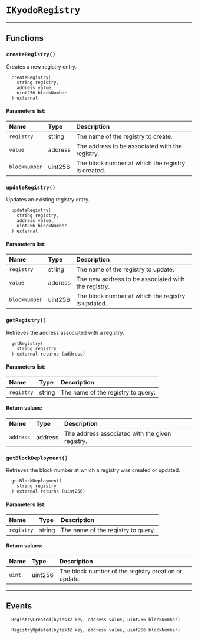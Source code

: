 [Admin]: ../Admin.md#Admin
[Admin-onlyAdmin--]: ../Admin.md#Admin-onlyAdmin--
[Admin-CHANGE_PARAMETERS-bytes32]: ../Admin.md#Admin-CHANGE_PARAMETERS-bytes32
[Admin-constructor-address-]: ../Admin.md#Admin-constructor-address-
[Admin-addAdmin-address-]: ../Admin.md#Admin-addAdmin-address-
[Admin-removeAdmin-address-]: ../Admin.md#Admin-removeAdmin-address-
[Admin-pause--]: ../Admin.md#Admin-pause--
[Admin-unpause--]: ../Admin.md#Admin-unpause--
[Admin-addProfile-address-]: ../Admin.md#Admin-addProfile-address-
[Admin-NewAdminAdded-address-]: ../Admin.md#Admin-NewAdminAdded-address-
[Admin-RemovedAdmin-address-]: ../Admin.md#Admin-RemovedAdmin-address-
[Admin-NewProfileAdded-address-]: ../Admin.md#Admin-NewProfileAdded-address-
[AgreementContract]: ../AgreementContract.md#AgreementContract
[AgreementContract-nextAgreementId-uint256]: ../AgreementContract.md#AgreementContract-nextAgreementId-uint256
[AgreementContract-agreements-struct-IAgreementContract-Agreement--]: ../AgreementContract.md#AgreementContract-agreements-struct-IAgreementContract-Agreement--
[AgreementContract-contractorAgreements-mapping-address----uint256---]: ../AgreementContract.md#AgreementContract-contractorAgreements-mapping-address----uint256---
[AgreementContract-professionalAgreements-mapping-address----uint256---]: ../AgreementContract.md#AgreementContract-professionalAgreements-mapping-address----uint256---
[AgreementContract-acceptedPaymentTokens-mapping-address----bool-]: ../AgreementContract.md#AgreementContract-acceptedPaymentTokens-mapping-address----bool-
[AgreementContract-agreementSkills-mapping-uint256----struct-IAgreementContract-Skill---]: ../AgreementContract.md#AgreementContract-agreementSkills-mapping-uint256----struct-IAgreementContract-Skill---
[AgreementContract-tokenIncentive-struct-IAgreementContract-Token]: ../AgreementContract.md#AgreementContract-tokenIncentive-struct-IAgreementContract-Token
[AgreementContract-StableVault-contract-IStableVault]: ../AgreementContract.md#AgreementContract-StableVault-contract-IStableVault
[AgreementContract-kyodoTreasury-address]: ../AgreementContract.md#AgreementContract-kyodoTreasury-address
[AgreementContract-communityDAO-address]: ../AgreementContract.md#AgreementContract-communityDAO-address
[AgreementContract-feePercentage-uint256]: ../AgreementContract.md#AgreementContract-feePercentage-uint256
[AgreementContract-kyodoTreasuryFee-uint256]: ../AgreementContract.md#AgreementContract-kyodoTreasuryFee-uint256
[AgreementContract-communityDAOFee-uint256]: ../AgreementContract.md#AgreementContract-communityDAOFee-uint256
[AgreementContract-constructor-address-address-address-]: ../AgreementContract.md#AgreementContract-constructor-address-address-address-
[AgreementContract-addAcceptedPaymentToken-address-]: ../AgreementContract.md#AgreementContract-addAcceptedPaymentToken-address-
[AgreementContract-createAgreement-string-string-address-struct-IAgreementContract-Skill---uint256-]: ../AgreementContract.md#AgreementContract-createAgreement-string-string-address-struct-IAgreementContract-Skill---uint256-
[AgreementContract-getAgreementCount--]: ../AgreementContract.md#AgreementContract-getAgreementCount--
[AgreementContract-getAllAgreements--]: ../AgreementContract.md#AgreementContract-getAllAgreements--
[AgreementContract-getContractorAgreements-address-]: ../AgreementContract.md#AgreementContract-getContractorAgreements-address-
[AgreementContract-getProfessionalAgreements-address-]: ../AgreementContract.md#AgreementContract-getProfessionalAgreements-address-
[AgreementContract-getAgreementById-uint256-]: ../AgreementContract.md#AgreementContract-getAgreementById-uint256-
[AgreementContract-getSkillsByAgreementId-uint256-]: ../AgreementContract.md#AgreementContract-getSkillsByAgreementId-uint256-
[AgreementContract-updateTokenIncentive-address-uint256-]: ../AgreementContract.md#AgreementContract-updateTokenIncentive-address-uint256-
[AgreementContract-makePayment-uint256-uint256-address-]: ../AgreementContract.md#AgreementContract-makePayment-uint256-uint256-address-
[AgreementContract-setFees-uint256-uint256-uint256-]: ../AgreementContract.md#AgreementContract-setFees-uint256-uint256-uint256-
[AgreementContract-setStableVaultAddress-address-]: ../AgreementContract.md#AgreementContract-setStableVaultAddress-address-
[KyodoRegistry]: ../KyodoRegistry.md#KyodoRegistry
[KyodoRegistry-constructor-address-]: ../KyodoRegistry.md#KyodoRegistry-constructor-address-
[KyodoRegistry-createRegistry-string-address-uint256-]: ../KyodoRegistry.md#KyodoRegistry-createRegistry-string-address-uint256-
[KyodoRegistry-updateRegistry-string-address-uint256-]: ../KyodoRegistry.md#KyodoRegistry-updateRegistry-string-address-uint256-
[KyodoRegistry-getRegistry-string-]: ../KyodoRegistry.md#KyodoRegistry-getRegistry-string-
[KyodoRegistry-getBlockDeployment-string-]: ../KyodoRegistry.md#KyodoRegistry-getBlockDeployment-string-
[StableVault]: ../StableVault.md#StableVault
[StableVault-userSetCompound-mapping-address----bool-]: ../StableVault.md#StableVault-userSetCompound-mapping-address----bool-
[StableVault-validNetworks-mapping-string----mapping-uint256----bool--]: ../StableVault.md#StableVault-validNetworks-mapping-string----mapping-uint256----bool--
[StableVault-constructor-address-string-string-]: ../StableVault.md#StableVault-constructor-address-string-string-
[StableVault-deposit-uint256-address-address-]: ../StableVault.md#StableVault-deposit-uint256-address-address-
[StableVault-_correctAmount-uint256-address-]: ../StableVault.md#StableVault-_correctAmount-uint256-address-
[StableVault-vaultBalance--]: ../StableVault.md#StableVault-vaultBalance--
[StableVault-withdraw-uint256-address-]: ../StableVault.md#StableVault-withdraw-uint256-address-
[StableVault-getAaveBalance-address-]: ../StableVault.md#StableVault-getAaveBalance-address-
[StableVault-setAaveSettings-address-address-address-]: ../StableVault.md#StableVault-setAaveSettings-address-address-address-
[StableVault-setUserCompoundPreference-bool-address-]: ../StableVault.md#StableVault-setUserCompoundPreference-bool-address-
[StableVault-getChainID--]: ../StableVault.md#StableVault-getChainID--
[StableVault-isValidNetworkForFunction-string-]: ../StableVault.md#StableVault-isValidNetworkForFunction-string-
[StableVault-updateValidNetworks-string-uint256---]: ../StableVault.md#StableVault-updateValidNetworks-string-uint256---
[IAgreementContract]: IAgreementContract.md#IAgreementContract
[IAgreementContract-addAcceptedPaymentToken-address-]: IAgreementContract.md#IAgreementContract-addAcceptedPaymentToken-address-
[IAgreementContract-createAgreement-string-string-address-struct-IAgreementContract-Skill---uint256-]: IAgreementContract.md#IAgreementContract-createAgreement-string-string-address-struct-IAgreementContract-Skill---uint256-
[IAgreementContract-getAgreementCount--]: IAgreementContract.md#IAgreementContract-getAgreementCount--
[IAgreementContract-getAllAgreements--]: IAgreementContract.md#IAgreementContract-getAllAgreements--
[IAgreementContract-getContractorAgreements-address-]: IAgreementContract.md#IAgreementContract-getContractorAgreements-address-
[IAgreementContract-getProfessionalAgreements-address-]: IAgreementContract.md#IAgreementContract-getProfessionalAgreements-address-
[IAgreementContract-getAgreementById-uint256-]: IAgreementContract.md#IAgreementContract-getAgreementById-uint256-
[IAgreementContract-getSkillsByAgreementId-uint256-]: IAgreementContract.md#IAgreementContract-getSkillsByAgreementId-uint256-
[IAgreementContract-updateTokenIncentive-address-uint256-]: IAgreementContract.md#IAgreementContract-updateTokenIncentive-address-uint256-
[IAgreementContract-makePayment-uint256-uint256-address-]: IAgreementContract.md#IAgreementContract-makePayment-uint256-uint256-address-
[IAgreementContract-setFees-uint256-uint256-uint256-]: IAgreementContract.md#IAgreementContract-setFees-uint256-uint256-uint256-
[IAgreementContract-setStableVaultAddress-address-]: IAgreementContract.md#IAgreementContract-setStableVaultAddress-address-
[IAgreementContract-AgreementCreated-address-address-uint256-uint256-]: IAgreementContract.md#IAgreementContract-AgreementCreated-address-address-uint256-uint256-
[IAgreementContract-PaymentMade-address-address-uint256-uint256-]: IAgreementContract.md#IAgreementContract-PaymentMade-address-address-uint256-uint256-
[IAgreementContract-Token]: IAgreementContract.md#IAgreementContract-Token
[IAgreementContract-Skill]: IAgreementContract.md#IAgreementContract-Skill
[IAgreementContract-Agreement]: IAgreementContract.md#IAgreementContract-Agreement
[IAgreementContract-AgreementStatus]: IAgreementContract.md#IAgreementContract-AgreementStatus
[IDataProvider]: IDataProvider.md#IDataProvider
[IDataProvider-getReserveTokensAddresses-address-]: IDataProvider.md#IDataProvider-getReserveTokensAddresses-address-
[IDataProvider-getUserReserveData-address-address-]: IDataProvider.md#IDataProvider-getUserReserveData-address-address-
[IDataProvider-getRewardsBalance-address---address-]: IDataProvider.md#IDataProvider-getRewardsBalance-address---address-
[IKyodoRegistry]: #IKyodoRegistry
[IKyodoRegistry-createRegistry-string-address-uint256-]: #IKyodoRegistry-createRegistry-string-address-uint256-
[IKyodoRegistry-updateRegistry-string-address-uint256-]: #IKyodoRegistry-updateRegistry-string-address-uint256-
[IKyodoRegistry-getRegistry-string-]: #IKyodoRegistry-getRegistry-string-
[IKyodoRegistry-getBlockDeployment-string-]: #IKyodoRegistry-getBlockDeployment-string-
[IKyodoRegistry-RegistryCreated-bytes32-address-uint256-]: #IKyodoRegistry-RegistryCreated-bytes32-address-uint256-
[IKyodoRegistry-RegistryUpdated-bytes32-address-uint256-]: #IKyodoRegistry-RegistryUpdated-bytes32-address-uint256-
[ILendingPool]: ILendingPool.md#ILendingPool
[ILendingPool-deposit-address-uint256-address-uint16-]: ILendingPool.md#ILendingPool-deposit-address-uint256-address-uint16-
[ILendingPool-withdraw-address-uint256-address-]: ILendingPool.md#ILendingPool-withdraw-address-uint256-address-
[ILendingPool-borrow-address-uint256-uint256-uint16-address-]: ILendingPool.md#ILendingPool-borrow-address-uint256-uint256-uint16-address-
[ILendingPool-repay-address-uint256-uint256-address-]: ILendingPool.md#ILendingPool-repay-address-uint256-uint256-address-
[ILendingPool-getUserAccountData-address-]: ILendingPool.md#ILendingPool-getUserAccountData-address-
[ILendingPool-Deposit-address-address-address-uint256-uint16-]: ILendingPool.md#ILendingPool-Deposit-address-address-address-uint256-uint16-
[ILendingPool-Withdraw-address-address-address-uint256-]: ILendingPool.md#ILendingPool-Withdraw-address-address-address-uint256-
[IStableVault]: IStableVault.md#IStableVault
[IStableVault-deposit-uint256-address-address-]: IStableVault.md#IStableVault-deposit-uint256-address-address-
[IStableVault-withdraw-uint256-address-]: IStableVault.md#IStableVault-withdraw-uint256-address-
[IStableVault-setAaveSettings-address-address-address-]: IStableVault.md#IStableVault-setAaveSettings-address-address-address-
[IStableVault-setUserCompoundPreference-bool-address-]: IStableVault.md#IStableVault-setUserCompoundPreference-bool-address-
[IStableVault-getChainID--]: IStableVault.md#IStableVault-getChainID--
[IStableVault-isValidNetworkForFunction-string-]: IStableVault.md#IStableVault-isValidNetworkForFunction-string-
[IStableVault-updateValidNetworks-string-uint256---]: IStableVault.md#IStableVault-updateValidNetworks-string-uint256---
[IStableVault-vaultBalance--]: IStableVault.md#IStableVault-vaultBalance--
[IStableVault-getAaveBalance-address-]: IStableVault.md#IStableVault-getAaveBalance-address-
[IStableVault-BalanceUpdated-uint256-]: IStableVault.md#IStableVault-BalanceUpdated-uint256-
[IStableVault-Withdrawal-address-uint256-address-]: IStableVault.md#IStableVault-Withdrawal-address-uint256-address-
[IStableVault-DepositAave-address-address-uint256-]: IStableVault.md#IStableVault-DepositAave-address-address-uint256-
[fakeStable]: ../fakeStable.md#fakeStable
[fakeStable-onlyAdmin--]: ../fakeStable.md#fakeStable-onlyAdmin--
[fakeStable-constructor-uint256-uint8-]: ../fakeStable.md#fakeStable-constructor-uint256-uint8-
[fakeStable-mint-address-uint256-]: ../fakeStable.md#fakeStable-mint-address-uint256-
[fakeStable-burn-address-uint256-]: ../fakeStable.md#fakeStable-burn-address-uint256-
[fakeStable-addAdmin-address-]: ../fakeStable.md#fakeStable-addAdmin-address-
[fakeStable-removeAdmin-address-]: ../fakeStable.md#fakeStable-removeAdmin-address-
[fakeStable-pause--]: ../fakeStable.md#fakeStable-pause--
[fakeStable-unpause--]: ../fakeStable.md#fakeStable-unpause--
[fakeStable-decimals--]: ../fakeStable.md#fakeStable-decimals--
[fakeStable-NewAdminAdded-address-]: ../fakeStable.md#fakeStable-NewAdminAdded-address-
[fakeStable-RemovedAdmin-address-]: ../fakeStable.md#fakeStable-RemovedAdmin-address-
# `IKyodoRegistry`



---



## Functions

### `createRegistry()`
  Creates a new registry entry.


```solidity
  createRegistry(
    string registry,
    address value,
    uint256 blockNumber
  ) external
```
#### Parameters list:

| Name | Type | Description                                                          |
| :--- | :--- | :------------------------------------------------------------------- |
|`registry` | string | The name of the registry to create.
|`value` | address | The address to be associated with the registry.
|`blockNumber` | uint256 | The block number at which the registry is created.




### `updateRegistry()`
  Updates an existing registry entry.


```solidity
  updateRegistry(
    string registry,
    address value,
    uint256 blockNumber
  ) external
```
#### Parameters list:

| Name | Type | Description                                                          |
| :--- | :--- | :------------------------------------------------------------------- |
|`registry` | string | The name of the registry to update.
|`value` | address | The new address to be associated with the registry.
|`blockNumber` | uint256 | The block number at which the registry is updated.




### `getRegistry()`
  Retrieves the address associated with a registry.


```solidity
  getRegistry(
    string registry
  ) external returns (address)
```
#### Parameters list:

| Name | Type | Description                                                          |
| :--- | :--- | :------------------------------------------------------------------- |
|`registry` | string | The name of the registry to query.




#### Return values:
| Name                           | Type          | Description                                                                  |
| :----------------------------- | :------------ | :--------------------------------------------------------------------------- |
|`address`| address | The address associated with the given registry.

### `getBlockDeployment()`
  Retrieves the block number at which a registry was created or updated.


```solidity
  getBlockDeployment(
    string registry
  ) external returns (uint256)
```
#### Parameters list:

| Name | Type | Description                                                          |
| :--- | :--- | :------------------------------------------------------------------- |
|`registry` | string | The name of the registry to query.




#### Return values:
| Name                           | Type          | Description                                                                  |
| :----------------------------- | :------------ | :--------------------------------------------------------------------------- |
|`uint`| uint256 | The block number of the registry creation or update.


---

## Events




```solidity
  RegistryCreated(bytes32 key, address value, uint256 blockNumber)
```





```solidity
  RegistryUpdated(bytes32 key, address value, uint256 blockNumber)
```



